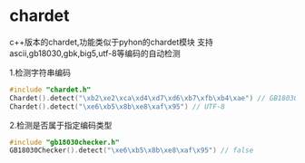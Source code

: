 # chardet
c++版本的chardet,功能类似于pyhon的chardet模块
支持 ascii,gb18030,gbk,big5,utf-8等编码的自动检测

1.检测字符串编码
```c++
#include "chardet.h"
Chardet().detect("\xb2\xe2\xca\xd4\xd7\xd6\xb7\xfb\xb4\xae") // GB18030
Chardet().detect("\xe6\xb5\x8b\xe8\xaf\x95") // UTF-8
```

2.检测是否属于指定编码类型
```c++
#include "gb18030checker.h"
GB18030Checker().detect("\xe6\xb5\x8b\xe8\xaf\x95") // false
```
